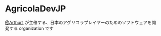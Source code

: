 # AgricolaDevJP

[@Arthur1](https://github.com/Arthur1) が主催する、日本のアグリコラプレイヤーのためのソフトウェアを開発する organization です
